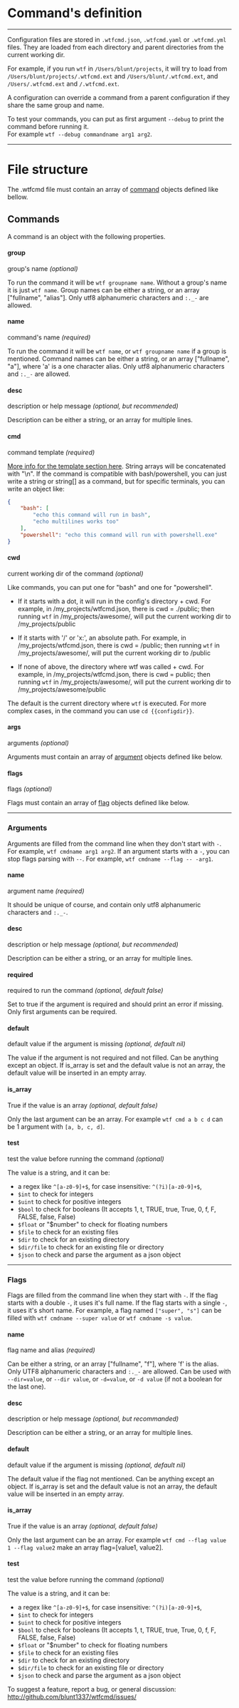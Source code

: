 # Command's definition
---

Configuration files are stored in `.wtfcmd.json`, `.wtfcmd.yaml` or `.wtfcmd.yml` files. They are loaded from each directory and parent directories from the current working dir.

For example, if you run `wtf` in `/Users/blunt/projects`, it will try to load from `/Users/blunt/projects/.wtfcmd.ext` and `/Users/blunt/.wtfcmd.ext`, and `/Users/.wtfcmd.ext` and `/.wtfcmd.ext`.

A configuration can override a command from a parent configuration if they share the same group and name.

To test your commands, you can put as first argument `--debug` to print the command before running it.  
For example `wtf --debug commandname arg1 arg2`.

---

# File structure
The .wtfcmd file must contain an array of [command](#commands) objects defined like bellow.

## Commands
A command is an object with the following properties.

#### group
group's name *(optional)*

To run the command it will be `wtf groupname name`. Without a group's name it is just `wtf name`.
Group names can be either a string, or an array ["fullname", "alias"].
Only utf8 alphanumeric characters and `:._-` are allowed.

#### name
command's name *(required)*

To run the command it will be `wtf name`, or `wtf groupname name` if a group is mentioned.
Command names can be either a string, or an array ["fullname", "a"], where 'a' is a one character alias.
Only utf8 alphanumeric characters and `:._-` are allowed.

#### desc
description or help message *(optional, but recommended)*

Description can be either a string, or an array for multiple lines.

#### cmd
command template *(required)*

[More info for the template section here](/template).
String arrays will be concatenated with "\n".
If the command is compatible with bash/powershell, you can just write a string or string[] as a command,
but for specific terminals, you can write an object like:
``` json
{
	"bash": [
		"echo this command will run in bash",
		"echo multilines works too"
	],
	"powershell": "echo this command will run with powershell.exe"
}
```

#### cwd
current working dir of the command *(optional)*

Like commands, you can put one for "bash" and one for "powershell".

- If it starts with a dot, it will run in the config's directory + cwd.
	For example, in /my_projects/wtfcmd.json, there is cwd = ./public; then running `wtf` in /my_projects/awesome/, will put the current working dir to /my_projects/public

- If it starts with '/' or 'x:', an absolute path.
	For example, in /my_projects/wtfcmd.json, there is cwd = /public; then running `wtf` in /my_projects/awesome/, will put the current working dir to /public

- If none of above, the directory where wtf was called + cwd.
	For example, in /my_projects/wtfcmd.json, there is cwd = public; then running `wtf` in /my_projects/awesome/, will put the current working dir to /my_projects/awesome/public

The default is the current directory where `wtf` is executed.
For more complex cases, in the command you can use `cd {{configdir}}`.

#### args
arguments *(optional)* 

Arguments must contain an array of [argument](#argument) objects defined like below.

#### flags
flags *(optional)*

Flags must contain an array of [flag](#flag) objects defined like below.

---

### Arguments
Arguments are filled from the command line when they don't start with `-`.
For example, `wtf cmdname arg1 arg2`.
If an argument starts with a `-`, you can stop flags parsing with `--`.
For example, `wtf cmdname --flag -- -arg1`.

#### name
argument name *(required)*

It should be unique of course, and contain only utf8 alphanumeric characters and `:._-`.

#### desc
description or help message *(optional, but recommended)*

Description can be either a string, or an array for multiple lines.

#### required
required to run the command *(optional, default false)*

Set to true if the argument is required and should print an error if missing. Only first arguments can be required.

#### default
default value if the argument is missing *(optional, default nil)* 

The value if the argument is not required and not filled. Can be anything except an object.
If is_array is set and the default value is not an array, the default value will be inserted in an empty array.

#### is_array
True if the value is an array *(optional, default false)*

Only the last argument can be an array.
For example `wtf cmd a b c d` can be 1 argument with `[a, b, c, d]`.

#### test
test the value before running the command *(optional)*

The value is a string, and it can be:
- a regex like `^[a-z0-9]+$`, for case insensitive: `^(?i)[a-z0-9]+$`,
- `$int` to check for integers
- `$uint` to check for positive integers
- `$bool` to check for booleans (It accepts 1, t, TRUE, true, True, 0, f, F, FALSE, false, False)
- `$float` or "$number" to check for floating numbers
- `$file` to check for an existing files
- `$dir` to check for an existing directory
- `$dir/file` to check for an existing file or directory
- `$json` to check and parse the argument as a json object

---

### Flags
Flags are filled from the command line when they start with `-`.
If the flag starts with a double `-`, it uses it's full name.
If the flag starts with a single `-`, it uses it's short name.
For example, a flag named `["super", "s"]` can be filled with `wtf cmdname --super value` or `wtf cmdname -s value`.

#### name
flag name and alias *(required)*

Can be either a string, or an array ["fullname", "f"], where 'f' is the alias. Only UTF8 alphanumeric characters and `:._-` are allowed.
Can be used with `--dir=value`, or `--dir value`, or `-d=value`, or `-d value` (if not a boolean for the last one).

#### desc
description or help message *(optional, but recommanded)*

Description can be either a string, or an array for multiple lines.

#### default
default value if the argument is missing *(optional, default nil)*

The default value if the flag not mentioned. Can be anything except an object.
If is_array is set and the default value is not an array, the default value will be inserted in an empty array.

#### is_array
True if the value is an array *(optional, default false)*

Only the last argument can be an array.
For example `wtf cmd --flag value 1 --flag value2` make an array flag=[value1, value2].

#### test
test the value before running the command *(optional)*

The value is a string, and it can be:
- a regex like `^[a-z0-9]+$`, for case insensitive: `^(?i)[a-z0-9]+$`,
- `$int` to check for integers
- `$uint` to check for positive integers
- `$bool` to check for booleans (It accepts 1, t, TRUE, true, True, 0, f, F, FALSE, false, False)
- `$float` or "$number" to check for floating numbers
- `$file` to check for an existing files
- `$dir` to check for an existing directory
- `$dir/file` to check for an existing file or directory
- `$json` to check and parse the argument as a json object

To suggest a feature, report a bug, or general discussion: http://github.com/blunt1337/wtfcmd/issues/